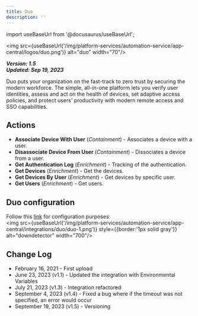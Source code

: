 ```yaml
---
title: Duo
description: ''
---
```

import useBaseUrl from '@docusaurus/useBaseUrl';

<img src={useBaseUrl('/img/platform-services/automation-service/app-central/logos/duo.png')} alt="duo" width="70"/>

***Version: 1.5  
Updated: Sep 19, 2023***

Duo puts your organization on the fast-track to zero trust by securing the modern workforce. The simple, all-in-one platform lets you verify user identities, assess and act on the health of devices, set adaptive access policies, and protect users' productivity with modern remote access and SSO capabilities.

## Actions

* **Associate Device With User** (*Containment*) - Associates a device with a user.
* **Disassociate Device From User** (*Containment*) - Dissociates a device from a user.
* **Get Authentication Log** (*Enrichment*) - Tracking of the authentication.
* **Get Devices** (*Enrichment*) - Get the devices.
* **Get Devices By User** (*Enrichment*) - Get devices by specific user.
* **Get Users** (*Enrichment*) - Get users.

## Duo configuration

Follow this [link](https://duo.com/docs/adminapi) for configuration purposes:<br/><img src={useBaseUrl('/img/platform-services/automation-service/app-central/integrations/duo/duo-1.png')} style={{border:'1px solid gray'}} alt="downdetector" width="700"/>

## Change Log

* February 16, 2021 - First upload
* June 23, 2023 (v1.1) - Updated the integration with Environmental Variables
* July 21, 2023 (v1.3) - Integration refactored
* September 4, 2023 (v1.4) - Fixed a bug where if the timeout was not specified, an error would occur
* September 19, 2023 (v1.5) - Versioning
